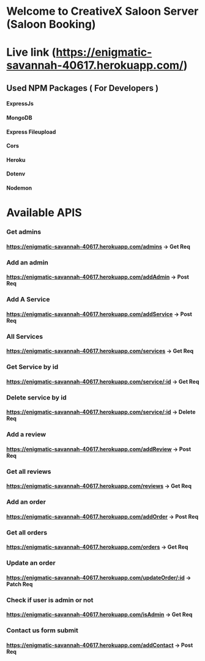 # Welcome to CreativeX Saloon Server (Saloon Booking) 

# Live link (https://enigmatic-savannah-40617.herokuapp.com/)

## Used NPM Packages ( For Developers )
#### ExpressJs
#### MongoDB
#### Express Fileupload
#### Cors
#### Heroku
#### Dotenv
#### Nodemon

  
# Available APIS


### Get admins 
#### https://enigmatic-savannah-40617.herokuapp.com/admins -> Get Req

### Add an admin
#### https://enigmatic-savannah-40617.herokuapp.com/addAdmin -> Post Req

### Add A Service
#### https://enigmatic-savannah-40617.herokuapp.com/addService -> Post Req

### All Services
#### https://enigmatic-savannah-40617.herokuapp.com/services -> Get Req

### Get Service by id
#### https://enigmatic-savannah-40617.herokuapp.com/service/:id -> Get Req

### Delete service by id
#### https://enigmatic-savannah-40617.herokuapp.com/service/:id -> Delete Req

### Add a review
#### https://enigmatic-savannah-40617.herokuapp.com/addReview -> Post Req

### Get all reviews
#### https://enigmatic-savannah-40617.herokuapp.com/reviews -> Get Req

### Add an order
#### https://enigmatic-savannah-40617.herokuapp.com/addOrder -> Post Req

### Get all orders
#### https://enigmatic-savannah-40617.herokuapp.com/orders -> Get Req

### Update an order
#### https://enigmatic-savannah-40617.herokuapp.com/updateOrder/:id -> Patch Req

### Check if user is admin or not
#### https://enigmatic-savannah-40617.herokuapp.com/isAdmin -> Get Req

### Contact us form submit
#### https://enigmatic-savannah-40617.herokuapp.com/addContact -> Post Req